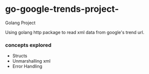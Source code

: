 # go-google-trends-project-
Golang Project

Using golang http package to read xml data from google's trend url.
### concepts explored
- Structs
- Unmarshalling xml 
- Error Handling
